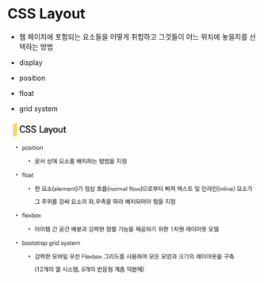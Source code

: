# CSS Layout

- 웹 페이지에 포함되는 요소들을 어떻게 취합하고 그것들이 어느 위치에 놓을지를 선택하는 방법



- display
- position
- float
- grid system

![image-20210804155943951](photo/image-20210804155943951.png)

